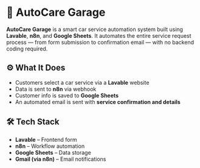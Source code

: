 # 🚗 AutoCare Garage

**AutoCare Garage** is a smart car service automation system built using **Lavable**, **n8n**, and **Google Sheets**. It automates the entire service request process — from form submission to confirmation email — with no backend coding required.

## ⚙️ What It Does

- Customers select a car service via a **Lavable** website
- Data is sent to **n8n** via webhook
- Customer info is saved to **Google Sheets**
- An automated email is sent with **service confirmation and details**

## 🛠 Tech Stack

- **Lavable** – Frontend form  
- **n8n** – Workflow automation  
- **Google Sheets** – Data storage  
- **Gmail (via n8n)** – Email notifications

